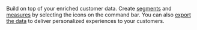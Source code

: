 Build on top of your enriched customer data. Create [segments](audience-insights/segments.md) and [measures](audience-insights/measures.md) by selecting the icons on the command bar. You can also [export the data](audience-insights/export-destinations.md) to deliver personalized experiences to your customers.